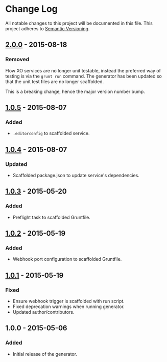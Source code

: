 # Change Log
All notable changes to this project will be documented in this file.
This project adheres to [Semantic Versioning](http://semver.org/).

## [2.0.0] - 2015-08-18
### Removed
Flow XO services are no longer unit testable, instead the preferred way of testing is via the `grunt run` command. The generator has been updated so that the unit test files are no longer scaffolded.

This is a breaking change, hence the major version number bump.

## [1.0.5] - 2015-08-07
### Added
- `.editorconfig` to scaffolded service.

## [1.0.4] - 2015-08-07
### Updated
- Scaffolded package.json to update service's dependencies.

## [1.0.3] - 2015-05-20
### Added
- Preflight task to scaffolded Gruntfile.

## [1.0.2] - 2015-05-19
### Added
- Webhook port configuration to scaffolded Gruntfile.

## [1.0.1] - 2015-05-19
### Fixed
- Ensure webhook trigger is scaffolded with run script.
- Fixed deprecation warnings when running generator.
- Updated author/contributors.

## 1.0.0 - 2015-05-06
### Added
- Initial release of the generator.

[2.0.0]: https://github.com/flowxo/generator-flowxo/compare/v1.0.5...v2.0.0
[1.0.5]: https://github.com/flowxo/generator-flowxo/compare/v1.0.4...v1.0.5
[1.0.4]: https://github.com/flowxo/generator-flowxo/compare/v1.0.3...v1.0.4
[1.0.3]: https://github.com/flowxo/generator-flowxo/compare/v1.0.2...v1.0.3
[1.0.2]: https://github.com/flowxo/generator-flowxo/compare/v1.0.1...v1.0.2
[1.0.1]: https://github.com/flowxo/generator-flowxo/compare/v1.0.0...v1.0.1
